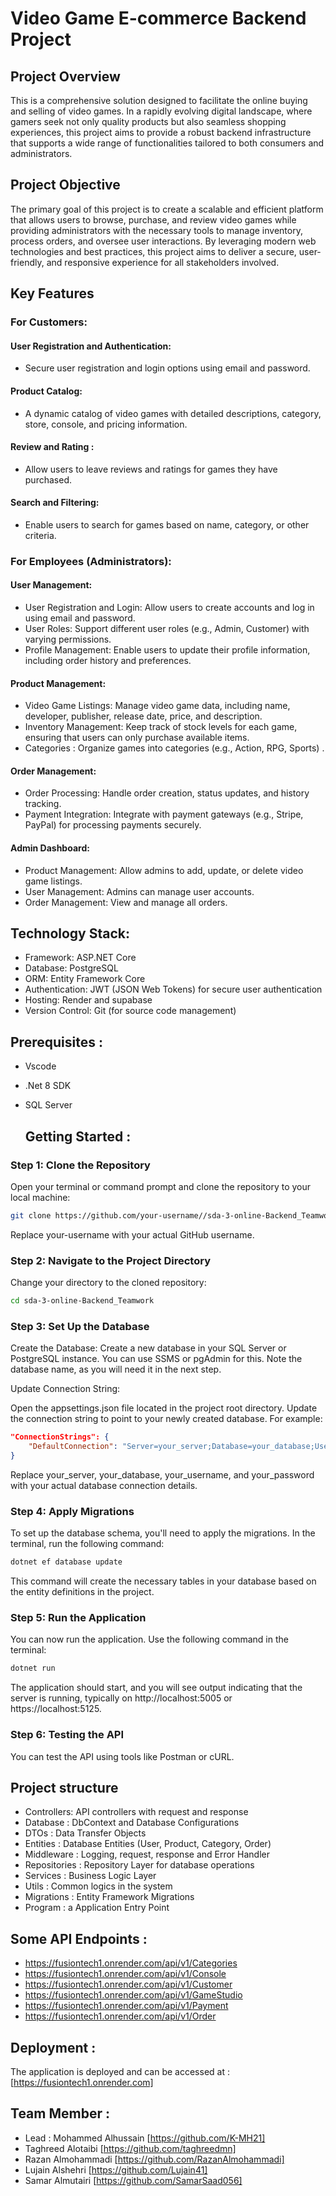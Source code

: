 #  Video Game E-commerce Backend Project


## Project Overview
This is a comprehensive solution designed to facilitate the online buying and selling of video games. In a rapidly evolving digital landscape, where gamers seek not only quality products but also seamless shopping experiences, this project aims to provide a robust backend infrastructure that supports a wide range of functionalities tailored to both consumers and administrators.

## Project Objective
The primary goal of this project is to create a scalable and efficient platform that allows users to browse, purchase, and review video games while providing administrators with the necessary tools to manage inventory, process orders, and oversee user interactions. By leveraging modern web technologies and best practices, this project aims to deliver a secure, user-friendly, and responsive experience for all stakeholders involved.


 ## Key Features

### For Customers:

#### User Registration and Authentication:
- Secure user registration and login options using email and password.

#### Product Catalog:
- A dynamic catalog of video games with detailed descriptions, category, store, console, and pricing information.

#### Review and Rating :
- Allow users to leave reviews and ratings for games they have purchased.

#### Search and Filtering:
- Enable users to search for games based on name, category, or other criteria.


### For Employees (Administrators):
 
#### User Management:
- User Registration and Login: Allow users to create accounts and log in using email and password.
- User Roles: Support different user roles (e.g., Admin, Customer) with varying permissions.
- Profile Management: Enable users to update their profile information, including order history and preferences.
  
#### Product Management:
- Video Game Listings: Manage video game data, including name, developer, publisher, release date, price, and description.
- Inventory Management: Keep track of stock levels for each game, ensuring that users can only purchase available items.
- Categories : Organize games into categories (e.g., Action, RPG, Sports) .

#### Order Management:
- Order Processing: Handle order creation, status updates, and history tracking.
- Payment Integration: Integrate with payment gateways (e.g., Stripe, PayPal) for processing payments securely.

#### Admin Dashboard:
- Product Management: Allow admins to add, update, or delete video game listings.
- User Management: Admins can manage user accounts.
- Order Management: View and manage all orders.

## Technology Stack:

- Framework: ASP.NET Core 
- Database: PostgreSQL 
- ORM: Entity Framework Core 
- Authentication: JWT (JSON Web Tokens) for secure user authentication
- Hosting: Render and supabase 
- Version Control: Git (for source code management)


## Prerequisites :
- Vscode
- .Net 8 SDK
- SQL Server


  ## Getting Started :

### Step 1: Clone the Repository
Open your terminal or command prompt and clone the repository to your local machine:
```bash
git clone https://github.com/your-username//sda-3-online-Backend_Teamwork.git
```
Replace your-username with your actual GitHub username.


 ### Step 2: Navigate to the Project Directory
Change your directory to the cloned repository:
```bash
cd sda-3-online-Backend_Teamwork
```
 ### Step 3: Set Up the Database
Create the Database:
Create a new database in your SQL Server or PostgreSQL instance. You can use SSMS or pgAdmin for this.
Note the database name, as you will need it in the next step.

Update Connection String:

Open the appsettings.json file located in the project root directory.
Update the connection string to point to your newly created database. For example:
```json
"ConnectionStrings": {
    "DefaultConnection": "Server=your_server;Database=your_database;User Id=your_username;Password=your_password;"
}
```
Replace your_server, your_database, your_username, and your_password with your actual database connection details.

 ### Step 4: Apply Migrations
To set up the database schema, you'll need to apply the migrations. In the terminal, run the following command:

```bash
dotnet ef database update
```
This command will create the necessary tables in your database based on the entity definitions in the project.


 ### Step 5: Run the Application
You can now run the application. Use the following command in the terminal:

```bash
dotnet run
```
The application should start, and you will see output indicating that the server is running, typically on http://localhost:5005 or https://localhost:5125.

 ### Step 6: Testing the API
You can test the API using tools like Postman or cURL.


## Project structure
- Controllers: API controllers with request and response
- Database : DbContext and Database Configurations
- DTOs : Data Transfer Objects
- Entities : Database Entities (User, Product, Category, Order)
- Middleware : Logging, request, response and Error Handler 
- Repositories : Repository Layer for database operations
- Services : Business Logic Layer 
- Utils : Common logics in the system 
- Migrations : Entity Framework Migrations
- Program : a Application Entry Point


## Some API Endpoints :
- https://fusiontech1.onrender.com/api/v1/Categories
- https://fusiontech1.onrender.com/api/v1/Console
- https://fusiontech1.onrender.com/api/v1/Customer
- https://fusiontech1.onrender.com/api/v1/GameStudio
- https://fusiontech1.onrender.com/api/v1/Payment
- https://fusiontech1.onrender.com/api/v1/Order



## Deployment :
The application is deployed and can be accessed at :  [https://fusiontech1.onrender.com]



## Team Member :
- Lead : Mohammed Alhussain [https://github.com/K-MH21]
- Taghreed Alotaibi [https://github.com/taghreedmn]
- Razan Almohammadi [https://github.com/RazanAlmohammadi]
- Lujain Alshehri [https://github.com/Lujain41]
- Samar Almutairi [https://github.com/SamarSaad056]












